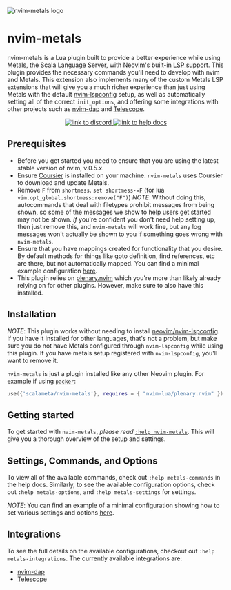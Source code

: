 ![nvim-metals logo](https://i.imgur.com/7gqEQOi.png)

# nvim-metals

nvim-metals is a Lua plugin built to provide a better experience while using
Metals, the Scala Language Server, with Neovim's built-in [LSP
support](https://neovim.io/doc/user/lsp.html). This plugin provides the
necessary commands you'll need to develop with nvim and Metals. This extension
also implements many of the custom Metals LSP extensions that will give you a
much richer experience than just using Metals with the default
[nvim-lspconfig](https://github.com/neovim/nvim-lspconfig) setup, as well as
automatically setting all of the correct `init_options`, and offering some
integrations with other projects such as
[nvim-dap](https://github.com/mfussenegger/nvim-dap) and
[Telescope](https://github.com/nvim-telescope/telescope.nvim).

<p align="center">
    <a href="https://discord.gg/FaVDrJegEh">
        <img alt="link to discord" src="https://img.shields.io/discord/632642981228314653?style=flat-square">
    </a>
    <a href="https://github.com/scalameta/nvim-metals/blob/master/doc/metals.txt">
        <img alt="link to help docs" src="https://img.shields.io/badge/docs-%3Ah%20nvim--metals-blue?style=flat-square">
    </a>
</p>

## Prerequisites

- Before you get started you need to ensure that you are using the latest stable
    version of nvim, v.0.5.x.
- Ensure [Coursier](https://get-coursier.io/docs/cli-installation) is installed
    on your machine. `nvim-metals` uses Coursier to download and update Metals.
- Remove `F` from `shortmess`. `set shortmess-=F`
    (for lua `vim.opt_global.shortmess:remove("F")`)
    _NOTE_: Without doing this, autocommands that deal with filetypes prohibit
    messages from being shown, so some of the messages we show to help users get
    started may not be shown. _If_ you're confident you don't need help setting
    up, then just remove this, and `nvim-metals` will work fine, but any log
    messages won't actually be shown to you if something goes wrong with
    `nvim-metals`.
- Ensure that you have mappings created for functionality that you desire. By
    default methods for things like goto definition, find references, etc are
    there, but not automatically mapped. You can find a minimal example
    configuration
    [here](https://github.com/scalameta/nvim-metals/discussions/39).
- This plugin relies on [plenary.nvim](https://github.com/nvim-lua/plenary.nvim)
    which you're more than likely already relying on for other plugins. However,
    make sure to also have this installed.

## Installation

_NOTE_: This plugin works without needing to install
[neovim/nvim-lspconfig](https://github.com/neovim/nvim-lspconfig). If you have
it installed for other languages, that's not a problem, but make sure you do not
have Metals configured through `nvim-lspconfig` while using this plugin. If you
have metals setup registered with `nvim-lspconfig`, you'll want to remove
it.

`nvim-metals` is just a plugin installed like any other Neovim plugin. For
example if using [`packer`](https://github.com/wbthomason/packer.nvim):

```lua
use({'scalameta/nvim-metals'}, requires = { "nvim-lua/plenary.nvim" })
```

## Getting started

To get started with `nvim-metals`, _please read_ [`:help
nvim-metals`](https://github.com/scalameta/nvim-metals/blob/main/doc/metals.txt).
This will give you a thorough overview of the setup and settings.

## Settings, Commands, and Options

To view all of the available commands, check out `:help metals-commands` in the
help docs. Similarly, to see the available configuration options, check out
`:help metals-options`, and `:help metals-settings` for settings.

_NOTE_: You can find an example of a minimal configuration showing how to set
various settings and options
[here](https://github.com/scalameta/nvim-metals/discussions/39).

## Integrations

To see the full details on the available configurations, checkout out `:help
metals-integrations`. The currently available integrations are:
- [nvim-dap](https://github.com/mfussenegger/nvim-dap)
- [Telescope](https://github.com/nvim-telescope/telescope.nvim)
